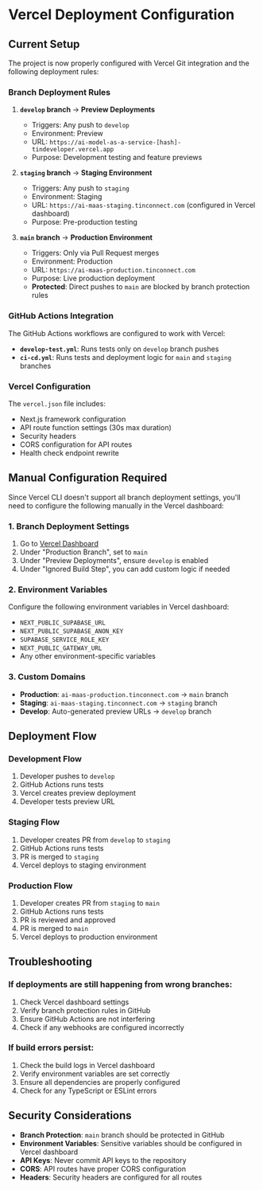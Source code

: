 # Vercel Deployment Configuration

## Current Setup

The project is now properly configured with Vercel Git integration and the following deployment rules:

### Branch Deployment Rules

1. **`develop` branch** → **Preview Deployments**
   - Triggers: Any push to `develop`
   - Environment: Preview
   - URL: `https://ai-model-as-a-service-[hash]-tindeveloper.vercel.app`
   - Purpose: Development testing and feature previews

2. **`staging` branch** → **Staging Environment**
   - Triggers: Any push to `staging`
   - Environment: Staging
   - URL: `https://ai-maas-staging.tinconnect.com` (configured in Vercel dashboard)
   - Purpose: Pre-production testing

3. **`main` branch** → **Production Environment**
   - Triggers: Only via Pull Request merges
   - Environment: Production
   - URL: `https://ai-maas-production.tinconnect.com`
   - Purpose: Live production deployment
   - **Protected**: Direct pushes to `main` are blocked by branch protection rules

### GitHub Actions Integration

The GitHub Actions workflows are configured to work with Vercel:

- **`develop-test.yml`**: Runs tests only on `develop` branch pushes
- **`ci-cd.yml`**: Runs tests and deployment logic for `main` and `staging` branches

### Vercel Configuration

The `vercel.json` file includes:
- Next.js framework configuration
- API route function settings (30s max duration)
- Security headers
- CORS configuration for API routes
- Health check endpoint rewrite

## Manual Configuration Required

Since Vercel CLI doesn't support all branch deployment settings, you'll need to configure the following manually in the Vercel dashboard:

### 1. Branch Deployment Settings
1. Go to [Vercel Dashboard](https://vercel.com/tindeveloper/ai-model-as-a-service/settings/git)
2. Under "Production Branch", set to `main`
3. Under "Preview Deployments", ensure `develop` is enabled
4. Under "Ignored Build Step", you can add custom logic if needed

### 2. Environment Variables
Configure the following environment variables in Vercel dashboard:
- `NEXT_PUBLIC_SUPABASE_URL`
- `NEXT_PUBLIC_SUPABASE_ANON_KEY`
- `SUPABASE_SERVICE_ROLE_KEY`
- `NEXT_PUBLIC_GATEWAY_URL`
- Any other environment-specific variables

### 3. Custom Domains
- **Production**: `ai-maas-production.tinconnect.com` → `main` branch
- **Staging**: `ai-maas-staging.tinconnect.com` → `staging` branch
- **Develop**: Auto-generated preview URLs → `develop` branch

## Deployment Flow

### Development Flow
1. Developer pushes to `develop`
2. GitHub Actions runs tests
3. Vercel creates preview deployment
4. Developer tests preview URL

### Staging Flow
1. Developer creates PR from `develop` to `staging`
2. GitHub Actions runs tests
3. PR is merged to `staging`
4. Vercel deploys to staging environment

### Production Flow
1. Developer creates PR from `staging` to `main`
2. GitHub Actions runs tests
3. PR is reviewed and approved
4. PR is merged to `main`
5. Vercel deploys to production environment

## Troubleshooting

### If deployments are still happening from wrong branches:
1. Check Vercel dashboard settings
2. Verify branch protection rules in GitHub
3. Ensure GitHub Actions are not interfering
4. Check if any webhooks are configured incorrectly

### If build errors persist:
1. Check the build logs in Vercel dashboard
2. Verify environment variables are set correctly
3. Ensure all dependencies are properly configured
4. Check for any TypeScript or ESLint errors

## Security Considerations

- **Branch Protection**: `main` branch should be protected in GitHub
- **Environment Variables**: Sensitive variables should be configured in Vercel dashboard
- **API Keys**: Never commit API keys to the repository
- **CORS**: API routes have proper CORS configuration
- **Headers**: Security headers are configured for all routes